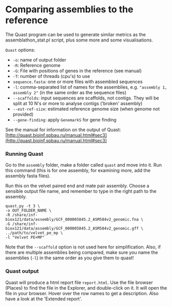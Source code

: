 Comparing assemblies to the reference
=====================================

The Quast program can be used to generate similar metrics as the
assemblathon_stat.pl script, plus some more and some visualisations.

`Quast` options:

* `-o`: name of output folder
* `-R`: Reference genome
* `-G`: File with positions of genes in the reference (see manual)
* `-T`: number of threads (cpu's) to use
* `sequence.fasta`: one or more files with assembled sequences
* `-l`:  comma-separated list of names for the assemblies, e.g. `"assembly 1,
assembly 2"` (in the same order as the sequence files)
* `--scaffolds`: input sequences are scaffolds, not contigs. They will be split
at 10 N's or more to analyse contigs ('broken' assembly)
* `--est-ref-size`:  estimated reference genome size (when genome not provided)
* `--gene-finding`: apply `GenemarkS` for gene finding

See the manual for information on the output of Quast:
[http://quast.bioinf.spbau.ru/manual.html#sec3](http://quast.bioinf.spbau.ru/manual.html#sec3)


### Running Quast

Go to the `assembly` folder, make a folder called `quast` and move into it.
Run this command (this is for one assembly, for examining more, add the assembly
fasta files).

Run this on the velvet paired end and mate pair assembly. Choose a sensible
output file name, and remember to type in the right path to the assembly.

```
quast.py -t 3 \
-o OUT_FOLDER_NAME \
-R /share/inf-biox121/data/assembly/GCF_000005845.2_ASM584v2_genomic.fna \
-G /share/inf-biox121/data/assembly/GCF_000005845.2_ASM584v2_genomic.gff \
../path/to/velvet_pe_mp \
-l "Velvet PE+MP"
```

Note that the `--scaffold` option is not used here for simplification. Also,
if there are multiple assemblies being compared, make sure you name the
assemblies (`-l`) in the same order as you give them to quast!

### Quast output
Quast will produce a html report file `report.html`. Use the file browser
(Places) to find the file in the Explorer, and double-click on it. It will
open the file in your browser. Hover over the row names to get a description.
Also have a look  at the 'Extended report'.
